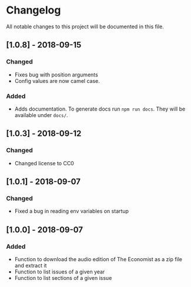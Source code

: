 # Changelog
All notable changes to this project will be documented in this file.

## [1.0.8] - 2018-09-15

### Changed
- Fixes bug with position arguments
- Config values are now camel case.

### Added
- Adds documentation. To generate docs run `npm run docs`. They will be available under `docs/`.

## [1.0.3] - 2018-09-12
### Changed 
- Changed license to CC0

## [1.0.1] - 2018-09-07
### Changed
- Fixed a bug in reading env variables on startup

## [1.0.0] - 2018-09-07
### Added
- Function to download the audio edition of The Economist as a zip file and extract it
- Function to list issues of a given year
- Function to list sections of a given issue